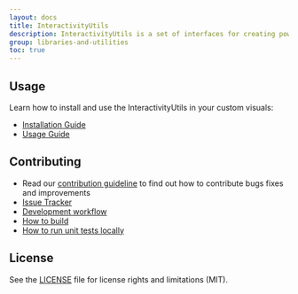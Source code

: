 ```yaml
---
layout: docs
title: InteractivityUtils
description: InteractivityUtils is a set of interfaces for creating powerbi custom visuals
group: libraries-and-utilities
toc: true
---
```


## Usage
Learn how to install and use the InteractivityUtils in your custom visuals:
* [Installation Guide](https://github.com/Microsoft/powerbi-visuals-utils-interactivityutils/blob/master/docs/usage/installation-guide.md)
* [Usage Guide](https://github.com/Microsoft/powerbi-visuals-utils-interactivityutils/blob/master/docs/usage/usage-guide.md)

## Contributing
* Read our [contribution guideline](https://github.com/Microsoft/powerbi-visuals-utils-interactivityutils/blob/master/CONTRIBUTING.md) to find out how to contribute bugs fixes and improvements
* [Issue Tracker](https://github.com/Microsoft/powerbi-visuals-utils-interactivityutils/issues)
* [Development workflow](https://github.com/Microsoft/powerbi-visuals-utils-interactivityutils/blob/master/docs/dev/development-workflow.md)
* [How to build](https://github.com/Microsoft/powerbi-visuals-utils-interactivityutils/blob/master/docs/dev/development-workflow.md#how-to-build)
* [How to run unit tests locally](https://github.com/Microsoft/powerbi-visuals-utils-interactivityutils/blob/master/docs/dev/development-workflow.md#how-to-run-unit-tests-locally)

## License
See the [LICENSE](https://github.com/Microsoft/powerbi-visuals-utils-interactivityutils/blob/master/LICENSE) file for license rights and limitations (MIT).